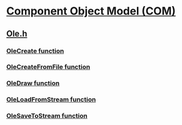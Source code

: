 # [Component Object Model (COM)](../_com/index.md)
## [Ole.h](index.md)
### [OleCreate function](../ole/nf-ole-olecreate.md)
### [OleCreateFromFile function](../ole/nf-ole-olecreatefromfile.md)
### [OleDraw function](../ole/nf-ole-oledraw.md)
### [OleLoadFromStream function](../ole/nf-ole-oleloadfromstream.md)
### [OleSaveToStream function](../ole/nf-ole-olesavetostream.md)

